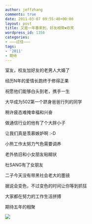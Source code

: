```yaml
---
author: jeffzhang
comments: true
date: 2011-03-07 09:55:40+00:00
layout: post
title: 又是一年春来到，好友相聚❤欢笑
wordpress_id: 1356
categories:
- ———过往———
tags:
- '2011'
- 期待
---
```


[](http://localhost/wp/wp-content/uploads/2011/03/IMG_0009.jpg)室友，校友加好友的老男人大婚了

经历N年的爱情长跑终于修得正果

祝愿他们能够白头到老，携手一生

大华成为502第一个跻身爸爸行列的同学

稍许疲态难掩幸福和兴奋

做通信行业的他有了个大胖小子

让我们真是羡慕嫉妒啊 :-D

小熊工作太努力气色需要调养

老外依旧和小女朋友粘糊状

杜SANG有了女朋友

二子今天没有带黑社会老大的墨镜

据说会变色，不过变色的时间让你等到抓狂

大家都在努力的工作生活拼搏

期待五年的相聚

[![](http://localhost/wp/wp-content/uploads/2011/03/IMG_0009.jpg)](http://localhost/wp/wp-content/uploads/2011/03/IMG_0009.jpg)
